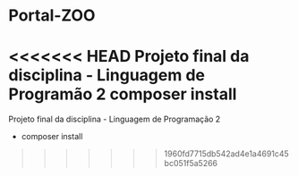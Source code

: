 # Portal-ZOO
<<<<<<< HEAD
Projeto final da disciplina - Linguagem de Programão 2
composer install
=======
Projeto final da disciplina - Linguagem de Programação 2

- composer install
>>>>>>> 1960fd7715db542ad4e1a4691c45bc051f5a5266
